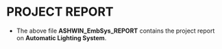 # PROJECT REPORT
* The above file **ASHWIN_EmbSys_REPORT** contains the project report on **Automatic Lighting System**.
